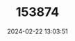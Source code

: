 ---
title: "153874"
category: "Orconectes pellucidus"
draft: false
date: 2024-02-22 13:03:51
languages:
  English: ["Mammoth Cave Crayfish"]
---